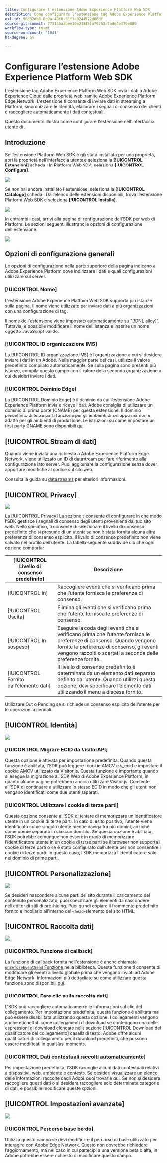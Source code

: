 ```yaml
---
title: Configurare l’estensione Adobe Experience Platform Web SDK
description: Come configurare l'estensione tag Adobe Experience Platform Web SDK nell'interfaccia utente.
exl-id: 96d32db8-0c9a-49f0-91f3-0244522d66df
source-git-commit: 77313baabee10e21845fa79763c7ade4e479e080
workflow-type: tm+mt
source-wordcount: '1041'
ht-degree: 6%

---
```


# Configurare l’estensione Adobe Experience Platform Web SDK

L’estensione tag Adobe Experience Platform Web SDK invia i dati a Adobe Experience Cloud dalle proprietà web tramite Adobe Experience Platform Edge Network. L’estensione ti consente di inviare dati in streaming a Platform, sincronizzare le identità, elaborare i segnali di consenso dei clienti e raccogliere automaticamente i dati contestuali.

Questo documento illustra come configurare l&#39;estensione nell&#39;interfaccia utente di .

## Introduzione

Se l’estensione Platform Web SDK è già stata installata per una proprietà, apri la proprietà nell’interfaccia utente e seleziona la **[!UICONTROL Estensioni]** scheda . In Platform Web SDK, seleziona **[!UICONTROL Configura]**.

![](../images/extension/overview/configure.png)

Se non hai ancora installato l&#39;estensione, seleziona la **[!UICONTROL Catalogo]** scheda . Dall’elenco delle estensioni disponibili, trova l’estensione Platform Web SDK e seleziona **[!UICONTROL Installa]**.

![](../images/extension/overview/install.png)

In entrambi i casi, arrivi alla pagina di configurazione dell’SDK per web di Platform. Le sezioni seguenti illustrano le opzioni di configurazione dell&#39;estensione.

![](../images/extension/overview/config-screen.png)

## Opzioni di configurazione generali

Le opzioni di configurazione nella parte superiore della pagina indicano a Adobe Experience Platform dove indirizzare i dati e quali configurazioni utilizzare sul server.

### [!UICONTROL Nome]

L&#39;estensione Adobe Experience Platform Web SDK supporta più istanze sulla pagina. Il nome viene utilizzato per inviare dati a più organizzazioni con una configurazione di tag.

Il nome dell&#39;estensione viene impostato automaticamente su &quot;[!DNL alloy]&quot;. Tuttavia, è possibile modificare il nome dell&#39;istanza e inserire un nome oggetto JavaScript valido.

### **[!UICONTROL ID organizzazione IMS]**

La [!UICONTROL ID organizzazione IMS] è l’organizzazione a cui si desidera inviare i dati in un Adobe. Nella maggior parte dei casi, utilizza il valore predefinito compilato automaticamente. Se sulla pagina sono presenti più istanze, compila questo campo con il valore della seconda organizzazione a cui desideri inviare i dati.

### **[!UICONTROL Dominio Edge]**

La [!UICONTROL Dominio Edge] è il dominio da cui l’estensione Adobe Experience Platform invia e riceve i dati. Adobe consiglia di utilizzare un dominio di prima parte (CNAME) per questa estensione. Il dominio predefinito di terze parti funziona per gli ambienti di sviluppo ma non è adatto per gli ambienti di produzione. Le istruzioni su come impostare un first party CNAME sono disponibili [qui](https://experienceleague.adobe.com/docs/core-services/interface/ec-cookies/cookies-first-party.html?lang=it).

## [!UICONTROL Stream di dati]

Quando viene inviata una richiesta a Adobe Experience Platform Edge Network, viene utilizzato un ID di datastream per fare riferimento alla configurazione lato server. Puoi aggiornare la configurazione senza dover apportare modifiche al codice sul sito web.

Consulta la guida su [datastreams](../datastreams/overview.md) per ulteriori informazioni.


## [!UICONTROL Privacy]

![](../images/extension/overview/privacy.png)

La [!UICONTROL Privacy] La sezione ti consente di configurare in che modo l’SDK gestisce i segnali di consenso degli utenti provenienti dal tuo sito web. Nello specifico, ti consente di selezionare il livello di consenso predefinito che si presume di un utente se non è stata fornita alcuna altra preferenza di consenso esplicito. Il livello di consenso predefinito non viene salvato nel profilo dell’utente. La tabella seguente suddivide ciò che ogni opzione comporta:

| [!UICONTROL Livello di consenso predefinito] | Descrizione |
| --- | --- |
| [!UICONTROL In] | Raccogliere eventi che si verificano prima che l’utente fornisca le preferenze di consenso. |
| [!UICONTROL Uscita] | Elimina gli eventi che si verificano prima che l’utente fornisca le preferenze di consenso. |
| [!UICONTROL In sospeso] | Eseguire la coda degli eventi che si verificano prima che l’utente fornisca le preferenze di consenso. Quando vengono fornite le preferenze di consenso, gli eventi vengono raccolti o scartati a seconda delle preferenze fornite. |
| [!UICONTROL Fornito dall’elemento dati] | Il livello di consenso predefinito è determinato da un elemento dati separato definito dall’utente. Quando utilizzi questa opzione, devi specificare l’elemento dati utilizzando il menu a discesa fornito. |

Utilizzare Out o Pending se si richiede un consenso esplicito dell’utente per le operazioni aziendali.

## [!UICONTROL Identità]

![](../images/extension/overview/identity.png)

### [!UICONTROL Migrare ECID da VisitorAPI]

Questa opzione è attivata per impostazione predefinita. Quando questa funzione è abilitata, l’SDK può leggere i cookie AMCV e s_ecid e impostare il cookie AMCV utilizzato da Visitor.js. Questa funzione è importante quando si esegue la migrazione all’SDK Web di Adobe Experience Platform, in quanto alcune pagine potrebbero ancora utilizzare Visitor.js. Consente all’SDK di continuare a utilizzare lo stesso ECID in modo che gli utenti non vengano identificati come due utenti separati.

### [!UICONTROL Utilizzare i cookie di terze parti]

Questa opzione consente all’SDK di tentare di memorizzare un identificatore utente in un cookie di terze parti. In caso di esito positivo, l’utente viene identificato come singolo utente mentre naviga tra più domini, anziché come utente separato in ciascun dominio. Se questa opzione è abilitata, l’SDK potrebbe comunque non essere in grado di memorizzare l’identificatore utente in un cookie di terze parti se il browser non supporta i cookie di terze parti o se è stato configurato dall’utente per non consentire i cookie di terze parti. In questo caso, l’SDK memorizza l’identificatore solo nel dominio di prime parti.

## [!UICONTROL Personalizzazione]

![](../images/extension/overview/personalization.png)

Se desideri nascondere alcune parti del sito durante il caricamento del contenuto personalizzato, puoi specificare gli elementi da nascondere nell’editor di stili di pre-hiding. Puoi quindi copiare il frammento predefinito fornito e incollarlo all’interno del `<head>`elemento del sito HTML.

## [!UICONTROL Raccolta dati]

![](../images/extension/overview/data-collection.png)

### [!UICONTROL Funzione di callback]

La funzione di callback fornita nell&#39;estensione è anche chiamata [`onBeforeEventSend` Funzione](https://experienceleague.adobe.com/docs/experience-platform/edge/fundamentals/configuring-the-sdk.html?lang=en) nella biblioteca. Questa funzione ti consente di modificare gli eventi a livello globale prima che vengano inviati ad Adobe Edge Network. Informazioni più dettagliate su come utilizzare questa funzione sono disponibili [qui](https://experienceleague.adobe.com/docs/experience-platform/edge/fundamentals/tracking-events.html?lang=en#modifying-events-globally).

### [!UICONTROL Fare clic sulla raccolta dati]

L&#39;SDK può raccogliere automaticamente le informazioni sul clic del collegamento. Per impostazione predefinita, questa funzione è abilitata ma può essere disabilitata utilizzando questa opzione. I collegamenti vengono anche etichettati come collegamenti di download se contengono una delle espressioni di download elencate nella sezione [!UICONTROL Download del qualificatore del collegamento] casella di testo. Adobe offre alcuni qualificatori di collegamento per il download predefiniti, che possono essere modificati in qualsiasi momento.

### [!UICONTROL Dati contestuali raccolti automaticamente]

Per impostazione predefinita, l’SDK raccoglie alcuni dati contestuali relativi a dispositivi, web, ambiente e contesto. Se desideri visualizzare un elenco delle informazioni raccolte dagli Adobi, puoi trovarle [qui](https://experienceleague.adobe.com/docs/experience-platform/edge/data-collection/automatic-information.html?lang=en). Se non si desidera raccogliere questi dati o si desidera raccogliere solo determinate categorie di dati, è possibile modificare queste opzioni.

## [!UICONTROL Impostazioni avanzate]

![](../images/extension/overview/advanced-settings.png)

### [!UICONTROL Percorso base bordo]

Utilizza questo campo se devi modificare il percorso di base utilizzato per interagire con Adobe Edge Network. Questo non dovrebbe richiedere l’aggiornamento, ma nel caso in cui partecipi a una versione beta o alfa, in Adobe potrebbe essere richiesto di modificare questo campo.
